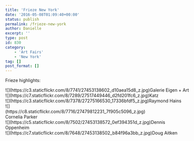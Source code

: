 ```yaml
---
title: 'Frieze New York'
date: '2016-05-08T01:09:40+00:00'
status: publish
permalink: /frieze-new-york
author: Danielle
excerpt: ''
type: post
id: 830
category:
    - 'Art Fairs'
    - 'New York'
tag: []
post_format: []
---
```

Frieze highlights:

<div class="wp-caption alignnone" style="width: 604px">![](https://c3.staticflickr.com/8/7741/27453138602_d10aea15d8_z.jpg)Galerie Eigen + Art

</div><div class="wp-caption alignnone" style="width: 496px">![](https://c7.staticflickr.com/8/7289/27517449446_d2fd201fc6_z.jpg)Katz

</div><div class="wp-caption alignnone" style="width: 650px">![](https://c3.staticflickr.com/8/7378/27275166530_17336bfdf5_z.jpg)Raymond Hains

</div><div class="wp-caption alignnone" style="width: 446px">![](https://c8.staticflickr.com/8/7716/27479812231_7f905c5096_z.jpg)Cornelia Parker

</div><div class="wp-caption alignnone" style="width: 584px">![](https://c5.staticflickr.com/8/7502/27453138572_0ef394351d_z.jpg)Dennis Oppenheim

</div><div class="wp-caption alignnone" style="width: 613px">![](https://c7.staticflickr.com/8/7648/27453138502_b84f96a3bb_z.jpg)Doug Aitken

</div>